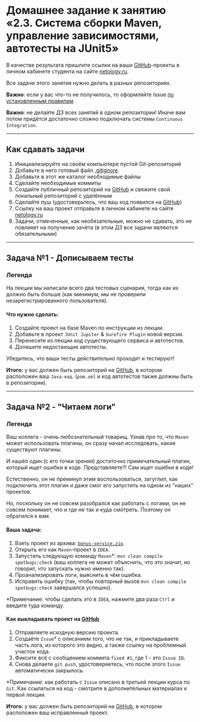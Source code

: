 # Домашнее задание к занятию «2.3. Система сборки Maven, управление зависимостями, автотесты на JUnit5»

В качестве результата пришлите ссылки на ваши [GitHub](https://github.com/)-проекты в личном кабинете студента на сайте [netology.ru](https://netology.ru).

Все задачи этого занятия нужно делать в разных репозиториях.

**Важно**: если у вас что-то не получилось, то оформляйте Issue [по установленным правилам](../report-requirements.md).

**Важно**: не делайте ДЗ всех занятий в одном репозитории! Иначе вам потом придётся достаточно сложно подключать системы `Continuous Integration`.

---
## Как сдавать задачи

1. Инициализируйте на своём компьютере пустой Git-репозиторий
1. Добавьте в него готовый файл [.gitignore](../.gitignore)
1. Добавьте в этот же каталог необходимые файлы
1. Сделайте необходимые коммиты
1. Создайте публичный репозиторий на [GitHub](https://github.com/) и свяжите свой локальный репозиторий с удалённым
1. Сделайте пуш (удостоверьтесь, что ваш код появился на [GitHub](https://github.com/))
1. Ссылку на ваш проект отправьте в личном кабинете на сайте [netology.ru](https://netology.ru)
1. Задачи, отмеченные, как необязательные, можно не сдавать, это не повлияет на получение зачёта (в этом ДЗ все задачи являются обязательными)

---
## Задача №1 - Дописываем тесты

### Легенда

На лекции мы написали всего два тестовых сценария, тогда как их должно быть больше (как минимум, мы не проверили незарегистрированного пользователя).

#### Что нужно сделать:
1. Создайте проект на базе Maven по инструкции из лекции.
1. Добавьте в проект `JUnit Jupiter` & `Surefire Plugin` новой версии.
1. Перенесите из лекции код существующего сервиса и автотестов.
1. Допишите недостающие автотесты.

Убедитесь, что ваши тесты действительно проходят и тестируют!

**Итого:** у вас должен быть репозиторий на [GitHub](https://github.com/), в котором расположен ваш `Java-код`. (`pom.xml` и код автотестов также должны быть в репозитории).

---
## Задача №2 - "Читаем логи"

### Легенда

Ваш коллега - очень любознательный товарищ. Узнав про то, что `Maven` может использовать плагины, он сразу начал исследовать, какие существуют плагины.

И нашёл один (с его точки зрения) достаточно примечательный плагин, который ищет ошибки в коде. Представляете?! Сам ищет ошибки в коде!

Естественно, он не преминул этим воспользоваться, загуглил, как подключить этот плагин и даже смог его запустить на одном из "наших" проектов.

Но, поскольку он не совсем разобрался как работать с логами, он не совсем понимает, что и где не так и куда смотреть. Поэтому он обратился к вам.

#### Ваша задача:
1. Взять проект из архива: [`bonus-service.zip`](artifacts/bonus-service.zip).
1. Открыть его как `Maven`-проект в `IDEA`.
1. Запустить следующую команду `Maven`*: `mvn clean compile spotbugs:check`
(ваш коллега не может объяснить, что это значит, но говорит, что запускать нужно именно так).
1. Проанализировать логи, выяснить в чём ошибка.
1. Исправить ошибку (так, чтобы повторный вызов `mvn clean compile spotbugs:check` завершался успешно).

*Примечание: чтобы сделать это в `IDEA`, нажмите два раза `Ctrl` и введите туда команду.

#### Как выкладывать проект на [GitHub](https://github.com/)
1. Отправляете исходную версию проекта.
1. Создаёте `Issue`* с описанием того, что не так, и прикладываете часть лога, из которого это видно, а также ссылку на проблемный участок кода.
1. Фиксите всё с сообщением коммита `fixed #1`, где 1 - это `Issue ID`.
1. Снова делаете `git push`, удостоверяетесь, что после этого `Issue` автоматически закрылось.

*Примечание: как работать с `Issue` описано в третьей лекции курса по `Git`. Как ссылаться на код - смотрите в дополнительных материалах к первой лекции.

**Итого:** у вас должен быть репозиторий на [GitHub](https://github.com/), в котором расположен ваш исправленный проект.
